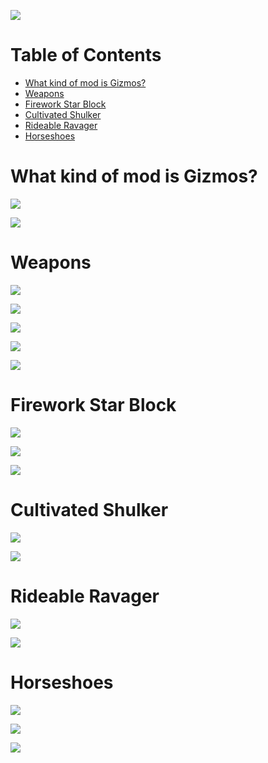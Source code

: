 ![](https://raw.githubusercontent.com/HyperPigeon/Gizmos/main/Gizmos%20Logo.png)


# Table of Contents

- [What kind of mod is Gizmos?](#what-kind-of-mod-is-gizmos-)
- [Weapons](#weapons)
- [Firework Star Block](#firework-star-block)
- [Cultivated Shulker](#cultivated-shulker)
- [Rideable Ravager](#rideable-ravager)
- [Horseshoes](#horseshoes)



# What kind of mod is Gizmos?

![](https://raw.githubusercontent.com/HyperPigeon/Gizmos/main/Gizmos%20Images/page1.png)  

![](https://raw.githubusercontent.com/HyperPigeon/Gizmos/main/Gizmos%20Images/page2.png)


# Weapons 

![](https://raw.githubusercontent.com/HyperPigeon/Gizmos/main/Gizmos%20Images/page3_with_images.png)  


![](https://raw.githubusercontent.com/HyperPigeon/Gizmos/main/Gizmos%20Images/page4_with_image.png)  

![](https://raw.githubusercontent.com/HyperPigeon/Gizmos/main/Gizmos%20Images/page5_with_images.png)  

![](https://raw.githubusercontent.com/HyperPigeon/Gizmos/main/Gizmos%20Images/page6_with_images.png)

![](https://raw.githubusercontent.com/HyperPigeon/Gizmos/main/Gizmos%20Images/page7_with_image.png)    



# Firework Star Block


![](https://raw.githubusercontent.com/HyperPigeon/Gizmos/main/Gizmos%20Images/page8.png)    

![](https://raw.githubusercontent.com/HyperPigeon/Gizmos/main/Gizmos%20Images/page9_with_image.png)    

![](https://raw.githubusercontent.com/HyperPigeon/Gizmos/main/Gizmos%20Images/page10_with_image.png)    

# Cultivated Shulker
 
![](https://raw.githubusercontent.com/HyperPigeon/Gizmos/main/Gizmos%20Images/page11_with_images.png)    

![](https://raw.githubusercontent.com/HyperPigeon/Gizmos/main/Gizmos%20Images/page12_with_images.png)    

# Rideable Ravager

![](https://raw.githubusercontent.com/HyperPigeon/Gizmos/main/Gizmos%20Images/page13.png)    

![](https://raw.githubusercontent.com/HyperPigeon/Gizmos/main/Gizmos%20Images/page14_with_image.png)    

# Horseshoes

![](https://raw.githubusercontent.com/HyperPigeon/Gizmos/main/Gizmos%20Images/page15_with_images.png)    


![](https://raw.githubusercontent.com/HyperPigeon/Gizmos/main/Gizmos%20Images/page16_with_images.png)    


![](https://raw.githubusercontent.com/HyperPigeon/Gizmos/main/Gizmos%20Images/page17.png)    


